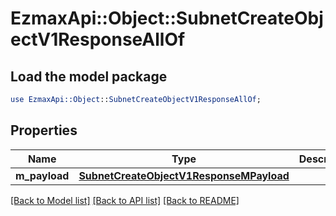 # EzmaxApi::Object::SubnetCreateObjectV1ResponseAllOf

## Load the model package
```perl
use EzmaxApi::Object::SubnetCreateObjectV1ResponseAllOf;
```

## Properties
Name | Type | Description | Notes
------------ | ------------- | ------------- | -------------
**m_payload** | [**SubnetCreateObjectV1ResponseMPayload**](SubnetCreateObjectV1ResponseMPayload.md) |  | 

[[Back to Model list]](../README.md#documentation-for-models) [[Back to API list]](../README.md#documentation-for-api-endpoints) [[Back to README]](../README.md)


